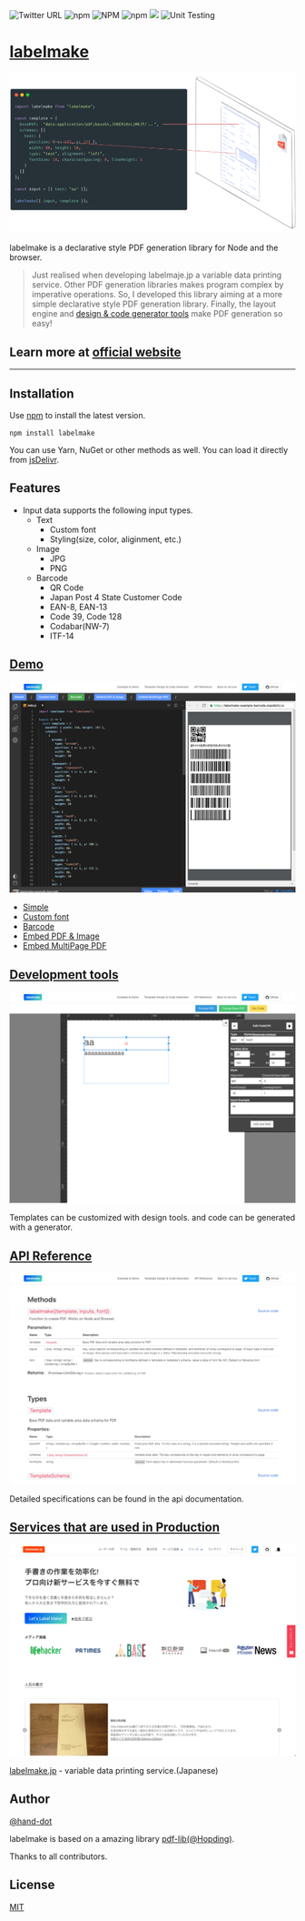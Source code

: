 ![Twitter URL](https://img.shields.io/twitter/url?style=social&url=https%3A%2F%2Flabelmake.jp%2Fjavascript-pdf-generator-library)
![npm](https://img.shields.io/npm/v/labelmake)
![NPM](https://img.shields.io/npm/l/labelmake)
![npm](https://img.shields.io/npm/dm/labelmake)
[![](https://data.jsdelivr.com/v1/package/npm/labelmake/badge)](https://www.jsdelivr.com/package/npm/labelmake)
![Unit Testing](https://github.com/hand-dot/labelmake/workflows/Unit%20Testing/badge.svg)

# [labelmake](https://labelmake.jp/javascript-pdf-generator-library)

[![top](./assets/readme-top.png)](https://labelmake.jp/javascript-pdf-generator-library)

labelmake is a declarative style PDF generation library for Node and the browser.

> Just realised when developing labelmaje.jp a variable data printing service.
> Other PDF generation libraries makes program complex by imperative operations. So, I developed this library aiming at a more simple declarative style PDF generation library.
> Finally, the layout engine and [design & code generator tools](https://labelmake.jp/javascript-pdf-generator-library/template-design) make PDF generation so easy!

## **Learn more at [official website](https://labelmake.jp/javascript-pdf-generator-library)**

---

## Installation

Use [npm](https://www.npmjs.com/package/labelmake) to install the latest version.

```
npm install labelmake
```

You can use Yarn, NuGet or other methods as well. You can load it directly from [jsDelivr](https://www.jsdelivr.com/package/npm/labelmake).

## Features

- Input data supports the following input types.
  - Text
    - Custom font
    - Styling(size, color, aliginment, etc.)
  - Image
    - JPG
    - PNG
  - Barcode
    - QR Code
    - Japan Post 4 State Customer Code
    - EAN-8, EAN-13
    - Code 39, Code 128
    - Codabar(NW-7)
    - ITF-14

## [Demo](https://labelmake.jp/javascript-pdf-generator-library/example)

[![example](./assets/lib-example.png)](https://labelmake.jp/javascript-pdf-generator-library/example)

- [Simple](https://labelmake.jp/javascript-pdf-generator-library/example#labelmake-example)
- [Custom font](https://labelmake.jp/javascript-pdf-generator-library/example#labelmake-example-customfont)
- [Barcode](https://labelmake.jp/javascript-pdf-generator-library/example#labelmake-example-barcode)
- [Embed PDF & Image](https://labelmake.jp/javascript-pdf-generator-library/example#labelmake-example-embedpdf)
- [Embed MultiPage PDF](https://labelmake.jp/javascript-pdf-generator-library/example#labelmake-example-multipage)

## [Development tools](https://labelmake.jp/javascript-pdf-generator-library/template-design)

[![template-design](./assets/lib-template-design.png)](https://labelmake.jp/javascript-pdf-generator-library/template-design)

Templates can be customized with design tools. and code can be generated with a generator.

## [API Reference](https://labelmake.jp/javascript-pdf-generator-library/api)

[![api](./assets/lib-api.png)](https://labelmake.jp/javascript-pdf-generator-library/api)

Detailed specifications can be found in the api documentation.

## [Services that are used in Production](https://labelmake.jp/)

[![production](./assets/lib-production.png)](https://labelmake.jp/javascript-pdf-generator-library/production)

[labelmake.jp](https://labelmake.jp/) - variable data printing service.(Japanese)

## Author

[@hand-dot](https://github.com/hand-dot)

labelmake is based on a amazing library [pdf-lib](https://github.com/Hopding/pdf-lib)[(@Hopding)](https://github.com/Hopding).

Thanks to all contributors.

## License

[MIT](LICENSE.md)
